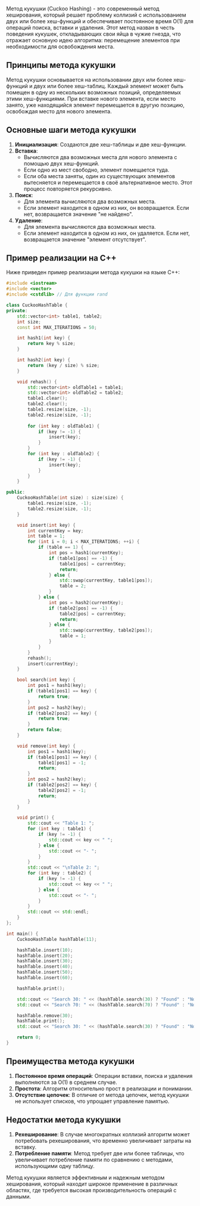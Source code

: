 Метод кукушки (Cuckoo Hashing) - это современный метод хеширования, который решает проблему коллизий с использованием двух или более хеш-функций и обеспечивает постоянное время O(1) для операций поиска, вставки и удаления. Этот метод назван в честь поведения кукушек, откладывающих свои яйца в чужие гнезда, что отражает основную идею алгоритма: перемещение элементов при необходимости для освобождения места.

## Принципы метода кукушки

Метод кукушки основывается на использовании двух или более хеш-функций и двух или более хеш-таблиц. Каждый элемент может быть помещен в одну из нескольких возможных позиций, определяемых этими хеш-функциями. При вставке нового элемента, если место занято, уже находящийся элемент перемещается в другую позицию, освобождая место для нового элемента.

## Основные шаги метода кукушки

1. **Инициализация**: Создаются две хеш-таблицы и две хеш-функции.
2. **Вставка**:
   - Вычисляются два возможных места для нового элемента с помощью двух хеш-функций.
   - Если одно из мест свободно, элемент помещается туда.
   - Если оба места заняты, один из существующих элементов вытесняется и перемещается в своё альтернативное место. Этот процесс повторяется рекурсивно.
3. **Поиск**:
   - Для элемента вычисляются два возможных места.
   - Если элемент находится в одном из них, он возвращается. Если нет, возвращается значение "не найдено".
4. **Удаление**:
   - Для элемента вычисляются два возможных места.
   - Если элемент находится в одном из них, он удаляется. Если нет, возвращается значение "элемент отсутствует".

## Пример реализации на C++

Ниже приведен пример реализации метода кукушки на языке C++:

```cpp
#include <iostream>
#include <vector>
#include <cstdlib> // Для функции rand

class CuckooHashTable {
private:
    std::vector<int> table1, table2;
    int size;
    const int MAX_ITERATIONS = 50;

    int hash1(int key) {
        return key % size;
    }

    int hash2(int key) {
        return (key / size) % size;
    }

    void rehash() {
        std::vector<int> oldTable1 = table1;
        std::vector<int> oldTable2 = table2;
        table1.clear();
        table2.clear();
        table1.resize(size, -1);
        table2.resize(size, -1);
        
        for (int key : oldTable1) {
            if (key != -1) {
                insert(key);
            }
        }
        for (int key : oldTable2) {
            if (key != -1) {
                insert(key);
            }
        }
    }

public:
    CuckooHashTable(int size) : size(size) {
        table1.resize(size, -1);
        table2.resize(size, -1);
    }

    void insert(int key) {
        int currentKey = key;
        int table = 1;
        for (int i = 0; i < MAX_ITERATIONS; ++i) {
            if (table == 1) {
                int pos = hash1(currentKey);
                if (table1[pos] == -1) {
                    table1[pos] = currentKey;
                    return;
                } else {
                    std::swap(currentKey, table1[pos]);
                    table = 2;
                }
            } else {
                int pos = hash2(currentKey);
                if (table2[pos] == -1) {
                    table2[pos] = currentKey;
                    return;
                } else {
                    std::swap(currentKey, table2[pos]);
                    table = 1;
                }
            }
        }
        rehash();
        insert(currentKey);
    }

    bool search(int key) {
        int pos1 = hash1(key);
        if (table1[pos1] == key) {
            return true;
        }
        int pos2 = hash2(key);
        if (table2[pos2] == key) {
            return true;
        }
        return false;
    }

    void remove(int key) {
        int pos1 = hash1(key);
        if (table1[pos1] == key) {
            table1[pos1] = -1;
            return;
        }
        int pos2 = hash2(key);
        if (table2[pos2] == key) {
            table2[pos2] = -1;
            return;
        }
    }

    void print() {
        std::cout << "Table 1: ";
        for (int key : table1) {
            if (key != -1) {
                std::cout << key << " ";
            } else {
                std::cout << "- ";
            }
        }
        std::cout << "\nTable 2: ";
        for (int key : table2) {
            if (key != -1) {
                std::cout << key << " ";
            } else {
                std::cout << "- ";
            }
        }
        std::cout << std::endl;
    }
};

int main() {
    CuckooHashTable hashTable(11);

    hashTable.insert(10);
    hashTable.insert(20);
    hashTable.insert(30);
    hashTable.insert(40);
    hashTable.insert(50);
    hashTable.insert(60);

    hashTable.print();

    std::cout << "Search 30: " << (hashTable.search(30) ? "Found" : "Not found") << std::endl;
    std::cout << "Search 70: " << (hashTable.search(70) ? "Found" : "Not found") << std::endl;

    hashTable.remove(30);
    hashTable.print();
    std::cout << "Search 30: " << (hashTable.search(30) ? "Found" : "Not found") << std::endl;

    return 0;
}
```

## Преимущества метода кукушки

1. **Постоянное время операций**: Операции вставки, поиска и удаления выполняются за O(1) в среднем случае.
2. **Простота**: Алгоритм относительно прост в реализации и понимании.
3. **Отсутствие цепочек**: В отличие от метода цепочек, метод кукушки не использует списков, что упрощает управление памятью.

## Недостатки метода кукушки

1. **Рехеширование**: В случае многократных коллизий алгоритм может потребовать рехеширования, что временно увеличивает затраты на вставку.
2. **Потребление памяти**: Метод требует две или более таблицы, что увеличивает потребление памяти по сравнению с методами, использующими одну таблицу.

Метод кукушки является эффективным и надежным методом хеширования, который находит широкое применение в различных областях, где требуется высокая производительность операций с данными.